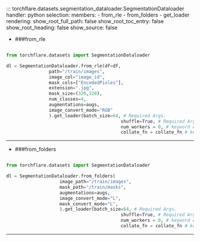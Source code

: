 ::: torchflare.datasets.segmentation_dataloader.SegmentationDataloader
    handler: python
    selection:
       members:
         - from_rle
         - from_folders
         - get_loader
    rendering:
      show_root_full_path: false
      show_root_toc_entry: false
      show_root_heading: false
      show_source: false



* ###from_rle
``` python

from torchflare.datasets import SegmentationDataloader

dl = SegmentationDataloader.from_rle(df=df,
                path="/train/images",
                image_col="image_id",
                mask_cols=["EncodedPixles"],
                extension=".jpg",
                mask_size=(320,320),
                num_classes=4,
                augmentations=augs,
                image_convert_mode="RGB"
                ).get_loader(batch_size=64, # Required Args.
                                           shuffle=True, # Required Args.
                                           num_workers = 0, # keyword Args.
                                           collate_fn = collate_fn # keyword Args.)
```

***
* ###from_folders
``` python

from torchflare.datasets import SegmentationDataloader

dl = SegmentationDataloader.from_folders(
                    image_path="/train/images",
                    mask_path="/train/masks",
                    augmentations=augs,
                    image_convert_mode="L",
                    mask_convert_mode="L",
                    ).get_loader(batch_size=64, # Required Args.
                                           shuffle=True, # Required Args.
                                           num_workers = 0, # keyword Args.
                                           collate_fn = collate_fn # keyword Args.)
```

***
